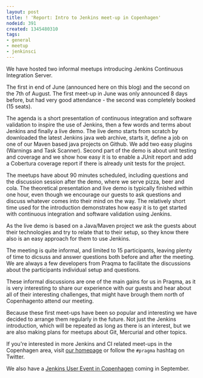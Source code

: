 ```yaml
---
layout: post
title: ! 'Report: Intro to Jenkins meet-up in Copenhagen'
nodeid: 391
created: 1345480310
tags:
- general
- meetup
- jenkinsci
---
```

We have hosted two informal meetups introducing Jenkins Continuous Integration Server. 

The first in end of June (announced here on this blog) and the second on the 7th of August. The first meet-up in June was only announced 8 days before, but had very good attendance  - the second was completely booked (15 seats). 

The agenda is a short presentation of continuous integration and software validation to inspire the use of Jenkins, then a few words and terms about Jenkins and finally a live demo.
The live demo starts from scratch by downloaded the latest Jenkins java web archive, starts it, define a job on one of our Maven based java projects on Github. We add two easy plugins (Warnings and Task Scanner). Second part of the demo is about unit testing and coverage and we show how easy it is to enable a JUnit report and add a Cobertura coverage report if there is already unit tests for the project.

The meetups have about 90 minutes scheduled, including questions and the discussion session after the demo, where we serve pizza, beer and cola. The theoretical presentation and live demo is typically finished within one hour, even though we encourage our guests to ask questions and discuss whatever comes into their mind on the way. The relatively short time used for the introduction demonstrates how easy it is to get started with continuous integration and software validation using Jenkins.

As the live demo is based on a Java/Maven project we ask the guests about their technologies and try to relate that to their setup, so they know there also is an easy approach for them to use Jenkins.

The meeting is quite informal, and limited to 15 participants, leaving plenty of time to dicsuss and answer questions both before and after the meeting. We are always a few developers from Praqma to facilitate the discussions about the participants individual setup and questions.

These informal discussions are one of the main gains for us in Praqma, as it  is very interesting to share our experience with our guests and hear about all of their interesting challenges, that might have brough them north of Copenhagento attend our meeting.

Because these first meet-ups have been so popular and interesting we have decided to arrange them regularly in the future. Not just the Jenkins introduction, which will be repeated as long as there is an interest, but we are also making plans for meetups about Git, Mercurial and other topics.


If you're interested in more Jenkins and CI related meet-ups in the Copenhagen area, visit [our homepage](http://www.praqma.net) or follow the `#pragma` hashtag on Twitter.


We also have a [Jenkins User Event in Copenhagen](http://www.praqma.net/jciusrcph12) coming in September.

<!--break-->
